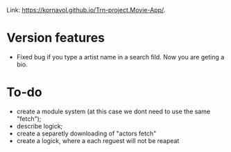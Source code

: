 Link:
<https://kornavol.github.io/Trn-project.Movie-App/>.

# Version features

- Fixed bug if you type a artist name in a search fild. Now you are geting a bio.

# To-do

- create a module system (at this case we dont need to use the same "fetch");
- describe logick;
- create a separetly downloading of "actors fetch"
- create a logick, where a each reguest will not be reapeat
